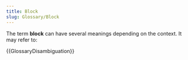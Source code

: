 ```yaml
---
title: Block
slug: Glossary/Block
---
```


The term **block** can have several meanings depending on the context. It may refer to:

{{GlossaryDisambiguation}}

